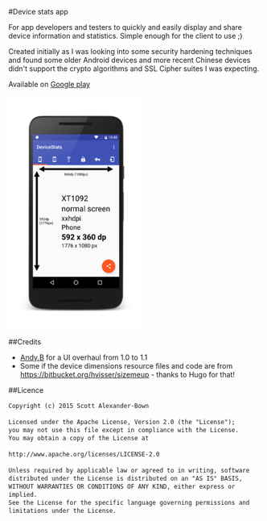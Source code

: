 #Device stats app
 
For app developers and testers to quickly and easily display and share device information and statistics. Simple enough for the client to use ;)  

Created initially as I was looking into some security hardening techniques and found some older Android devices and more recent Chinese devices didn't support the crypto algorithms and SSL Cipher suites I was expecting. 


Available on [Google play](https://play.google.com/store/apps/details?id=com.devicestats.android) 

<img width="270" src="./art/screen_shot_home_with_5xframe.png" />


##Credits 

* [Andy.B](https://github.com/andyb129) for a UI overhaul from 1.0 to 1.1 
* Some if the device dimensions resource files and code are from https://bitbucket.org/hvisser/sizemeup - thanks to Hugo for that! 

##Licence 

	Copyright (c) 2015 Scott Alexander-Bown
    
    Licensed under the Apache License, Version 2.0 (the "License");
    you may not use this file except in compliance with the License.
    You may obtain a copy of the License at
    
    http://www.apache.org/licenses/LICENSE-2.0

    Unless required by applicable law or agreed to in writing, software
    distributed under the License is distributed on an "AS IS" BASIS,
    WITHOUT WARRANTIES OR CONDITIONS OF ANY KIND, either express or implied.
    See the License for the specific language governing permissions and
    limitations under the License.